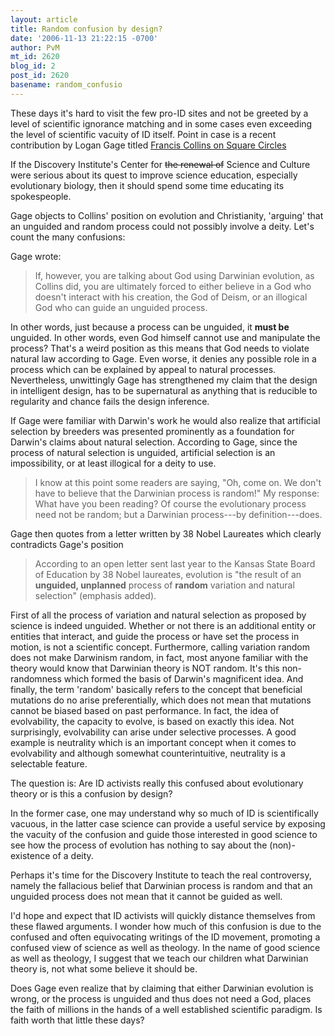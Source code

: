 ```yaml
---
layout: article
title: Random confusion by design?
date: '2006-11-13 21:22:15 -0700'
author: PvM
mt_id: 2620
blog_id: 2
post_id: 2620
basename: random_confusio
---
```

These days it's hard  to visit the few pro-ID sites and not be greeted by a level of scientific ignorance matching and in some cases even exceeding the level of scientific vacuity of ID itself. Point in case is a recent contribution by Logan Gage titled [Francis Collins on Square Circles](http://www.evolutionnews.org/2006/11/francis_collins_on_square_circ.html#more)

If the Discovery Institute's Center for ~~the renewal of~~ Science and Culture were serious about its quest to improve science education, especially evolutionary biology, then it should spend some time educating its spokespeople.

Gage objects to Collins' position on evolution and Christianity, 'arguing' that an unguided and random process could not possibly involve a deity. Let's count the many confusions:

Gage wrote:

> If, however, you are talking about God using Darwinian evolution, as Collins did, you are ultimately forced to either believe in a God who doesn't interact with his creation, the God of Deism, or an illogical God who can guide an unguided process.

In other words, just because a process can be unguided, it **must be** unguided. In other words, even God himself cannot use and manipulate the process? That's a weird position as this means that God needs to violate natural law according to Gage. Even worse, it denies any possible role in a process which can be explained by appeal to natural processes. 
Nevertheless, unwittingly Gage has strengthened my claim that the design in intelligent design, has to be supernatural as anything that is reducible to regularity and chance fails the design inference. 

If Gage were familiar with Darwin's work he would also realize that artificial selection by breeders was presented prominently as a foundation for Darwin's claims about natural selection. According to Gage, since the process of natural selection is unguided, artificial selection is an impossibility, or at least illogical for a deity to use.

> I know at this point some readers are saying, "Oh, come on. We don't have to believe that the Darwinian process is random!" My response: What have you been reading? Of course the evolutionary process need not be random; but a Darwinian process---by definition---does.

Gage then quotes from a letter written by 38 Nobel Laureates which clearly contradicts Gage's position

> According to an open letter sent last year to the Kansas State Board of Education by 38 Nobel laureates, evolution is "the result of an **unguided, unplanned** process of **random** variation and natural selection" (emphasis added). 

First of all the process of variation and natural selection as proposed by science is indeed unguided. Whether or not there is an additional entity or entities that interact, and guide the process or have set the process in motion, is not a scientific concept. Furthermore, calling variation random does not make Darwinism random, in fact, most anyone familiar with the theory would know that Darwinian theory is NOT random. It's this non-randomness which formed the basis of Darwin's magnificent idea. And finally, the term 'random' basically refers to the concept that beneficial mutations do no arise preferentially, which does not mean that mutations cannot be biased based on past performance. In fact, the idea of evolvability, the capacity to evolve, is based on exactly this idea. Not surprisingly, evolvability can arise under selective processes. A good example is neutrality which is an important concept when it comes to evolvability and although somewhat counterintuitive, neutrality is a selectable feature.

The question is: Are ID activists really this confused about evolutionary theory or is this a confusion by design?

In the former case, one may understand why so much of ID is scientifically vacuous, in the latter case science can provide a useful service by exposing the vacuity of the confusion and guide those interested in good science to see how the process of evolution has nothing to say about the (non)-existence of a deity. 

Perhaps it's time for the Discovery Institute to teach the real controversy, namely the fallacious belief that Darwinian process is random and that an unguided process does not mean that it cannot be guided as well.

I'd hope and expect that ID activists will quickly distance themselves from these flawed arguments. I wonder how much of this confusion is due to the confused and often equivocating writings of the ID movement, promoting a confused view of science as well as theology. In the name of good science as well as theology, I suggest that we teach our children what Darwinian theory is, not what some believe it should be.

Does Gage even realize that by claiming that either Darwinian evolution is wrong, or the process is unguided and thus does not need a God, places the faith of millions in the hands of a well established scientific paradigm.
Is faith worth that little these days?
